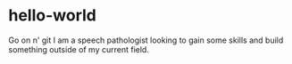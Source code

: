# hello-world
Go on n' git
I am a speech pathologist looking to gain some skills and build something outside of my current field.
